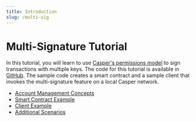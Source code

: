 ```yaml
---
title: Introduction
slug: /multi-sig
---
```


# Multi-Signature Tutorial

In this tutorial, you will learn to use [Casper's permissions model](/design/accounts.md#permissions-model) to sign transactions with multiple keys. The code for this tutorial is available in [GitHub](https://github.com/casper-ecosystem/keys-manager). The sample code creates a smart contract and a sample client that invokes the multi-signature feature on a local Casper network.

- [Account Management Concepts](concepts.md)
- [Smart Contract Example](contract.md)
- [Client Example](client.md)
- [Additional Scenarios](additional.md)

<!-- The videos need to be updated. Add this back once we upload the new videos. 
## Video Tutorials {#video-tutorials}

If you prefer a video walkthrough of this guide, you can check out the videos below.

**Account management and contract setup**

<iframe width="560" height="315" src="https://www.youtube.com/embed?v=u7Zg6--Adn4&list=PL8oWxbJ-csEogSV-M0IPiofWP5I_dLji6&index=4" frameborder="0" allow="accelerometer; autoplay; clipboard-write; encrypted-media; gyroscope; picture-in-picture" allowfullscreen></iframe>

**Local network testing with a JavaScript client**

<iframe width="560" height="315" src="https://www.youtube.com/embed?v=URCd4bwenLU&list=PL8oWxbJ-csEogSV-M0IPiofWP5I_dLji6&index=5" frameborder="0" allow="accelerometer; autoplay; clipboard-write; encrypted-media; gyroscope; picture-in-picture" allowfullscreen></iframe>
-->